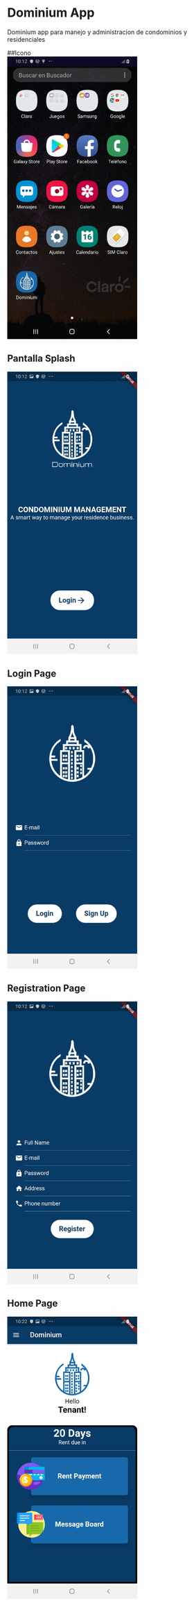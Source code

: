 # Dominium App

Dominium app para manejo y administracion de condominios y residenciales
<br/>

##Icono
<br/>
<img src="imagenes/Screenshot_20190316-101220_One_UI_Home[1].jpg" width=300/>
<!--![](imagenes/Screenshot_20190316-101220_One_UI_Home[1].jpg)-->

## Pantalla Splash
<img src="imagenes/Screenshot_20190316-101226[1].jpg" width=300/>
<!--![](imagenes/Screenshot_20190316-101226[1].jpg)-->

## Login Page
<img src="imagenes/Screenshot_20190316-101229[1].jpg" width=300/>
<!--![](imagenes/Screenshot_20190316-101229[1].jpg)-->

## Registration Page
<img src="imagenes/Screenshot_20190316-101231[1].jpg" width=300/>
<!--![](imagenes/Screenshot_20190316-101231[1].jpg)-->

## Home Page
<img src="imagenes/Screenshot_20190316-102259[1].jpg" width=300/>
<!--![](imagenes/Screenshot_20190316-102259[1].jpg)-->
